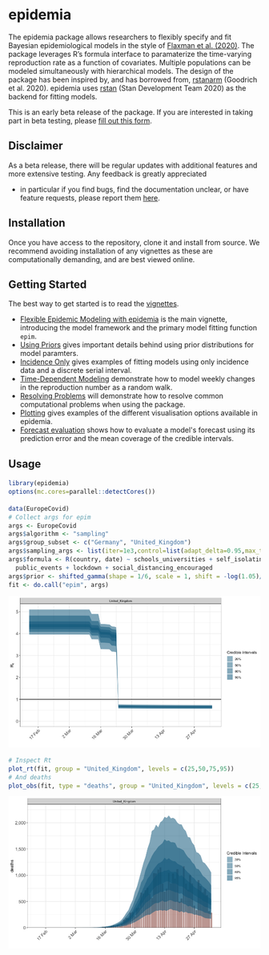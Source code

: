 epidemia
================

The epidemia package allows researchers to flexibly specify and fit
Bayesian epidemiological models in the style of [Flaxman et
al. (2020)](https://www.nature.com/articles/s41586-020-2405-7). The
package leverages R’s formula interface to paramaterize the time-varying
reproduction rate as a function of covariates. Multiple populations can
be modeled simultaneously with hierarchical models. The design of the
package has been inspired by, and has borrowed from,
[rstanarm](https://mc-stan.org/rstanarm/) (Goodrich et al. 2020).
epidemia uses [rstan](https://mc-stan.org/rstan/) (Stan Development Team
2020) as the backend for fitting models.

This is an early beta release of the package. If you are interested in
taking part in beta testing, please [fill out this form](https://forms.gle/PT4JtLs4e3KdLkdp7).

## Disclaimer

As a beta release, there will be regular updates with additional
features and more extensive testing. Any feedback is greatly appreciated
- in particular if you find bugs, find the documentation unclear, or
have feature requests, please report them
[here](https://github.com/ImperialCollegeLondon/epidemia/issues).

## Installation

Once you have access to the repository, clone it and install from
source. We recommend avoiding installation of any vignettes as these are
computationally demanding, and are best viewed online.

## Getting Started

The best way to get started is to read the
[vignettes](articles/index.html).

  - [Flexible Epidemic Modeling with
    epidemia](articles/introduction.html) is the main vignette,
    introducing the model framework and the primary model fitting
    function `epim`.
  - [Using Priors](articles/priors.html) gives important details behind 
    using prior distributions for model paramters.
  - [Incidence Only](articles/IncidenceOnly.html) gives examples of
    fitting models using only incidence data and a discrete serial
    interval.
  - [Time-Dependent Modeling](articles/TimeDependentR.html) demonstrate
    how to model weekly changes in the reproduction number as a random
    walk.
  - [Resolving Problems](articles/ResolvingProblems.html) will
    demonstrate how to resolve common computational problems when using the package.
  - [Plotting](articles/plotting.html) gives examples of the different visualisation
    options available in epidemia.
  - [Forecast evaluation](articles/foreacst_evaluation.html) shows how to evaluate a
    model's forecast using its prediction error and the mean coverage of the credible
    intervals.

## Usage

``` r
library(epidemia)
options(mc.cores=parallel::detectCores())

data(EuropeCovid)
# Collect args for epim
args <- EuropeCovid
args$algorithm <- "sampling"
args$group_subset <- c("Germany", "United_Kingdom")
args$sampling_args <- list(iter=1e3,control=list(adapt_delta=0.95,max_treedepth=15),seed=12345)
args$formula <- R(country, date) ~ schools_universities + self_isolating_if_ill +
  public_events + lockdown + social_distancing_encouraged
args$prior <- shifted_gamma(shape = 1/6, scale = 1, shift = -log(1.05)/6)
fit <- do.call("epim", args)
```

![](reference/figures/plot-1.png)

``` r
# Inspect Rt
plot_rt(fit, group = "United_Kingdom", levels = c(25,50,75,95))
# And deaths
plot_obs(fit, type = "deaths", group = "United_Kingdom", levels = c(25,50,75,95))
```

![](reference/figures/plot-2.png)
